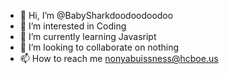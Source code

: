 - 👋 Hi, I’m @BabySharkdoodoodoodoo
- 👀 I’m interested in Coding
- 🌱 I’m currently learning Javasript
- 💞️ I’m looking to collaborate on nothing
- 📫 How to reach me nonyabuissness@hcboe.us

<!---
BabySharkdoodoodoodoo/BabySharkdoodoodoodoo is a ✨ special ✨ repository because its `README.md` (this file) appears on your GitHub profile.
You can click the Preview link to take a look at your changes.
--->
